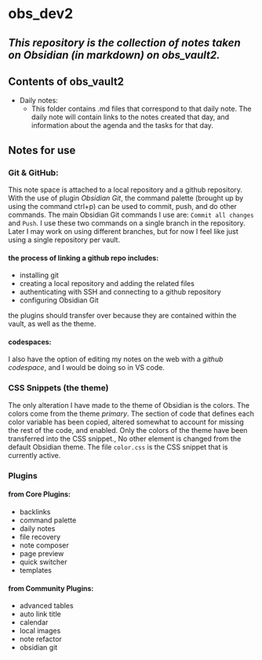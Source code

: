 # obs_dev2


## *This repository is the collection of notes taken on Obsidian (in markdown) on obs_vault2.*

## Contents of obs_vault2

- Daily notes:
	- This folder contains .md files that correspond to that daily note. The daily note will contain links to the notes created that day, and information about the agenda and the tasks for that day.

## Notes for use

### Git & GitHub:
This note space is attached to a local repository and a github repository. With the use of plugin *Obsidian Git*, the command palette (brought up by using the command ctrl+p) can be used to commit, push, and do other commands. 
The main Obsidian Git commands I use are:
	`Commit all changes` and `Push`.
I use these two commands on a single branch in the repository. Later I may work on using different branches, but for now I feel like just using a single repository per vault. 

#### the process of linking a github repo includes:
- installing git
- creating a local repository and adding the related files
- authenticating with SSH and connecting to a github repository
- configuring Obsidian Git

the plugins should transfer over because they are contained within the vault, as well as the theme.

#### codespaces:
I also have the option of editing my notes on the web with a *github codespace*, and I would be doing so in VS code.

### CSS Snippets (the theme)
The only alteration I have made to the theme of Obsidian is the colors. The colors come from the theme *primary*. The section of code that defines each color variable has been copied, altered somewhat to account for missing the rest of the code, and enabled. 
Only the colors of the theme have been transferred into the CSS snippet., No other element is changed from the default Obsidian theme.
The file `color.css` is the CSS snippet that is currently active.

### Plugins
#### from Core Plugins:
- backlinks
- command palette
- daily notes
- file recovery
- note composer
- page preview
- quick switcher
- templates
#### from Community Plugins:
- advanced tables
- auto link title
- calendar
- local images
- note refactor
- obsidian git


